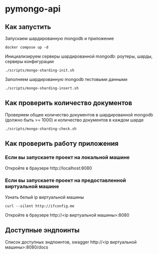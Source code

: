 # pymongo-api

## Как запустить

Запускаем шардированную mongodb и приложение

```shell
docker compose up -d
```

Инициализируем серверы шардированной mongodb: роутеры, шарды, серверы конфигурации

```shell
./scripts/mongo-sharding-init.sh
```

Заполняем шардированную mongodb тестовыми данными

```shell
./scripts/mongo-sharding-insert.sh
```

## Как проверить количество документов

Проверяем общее количество документов в шардированной mongodb (должно быть >= 1000) и количество документов в каждом шарде

```shell
./scripts/mongo-sharding-check.sh
```

## Как проверить работу приложения

### Если вы запускаете проект на локальной машине

Откройте в браузере http://localhost:8080

### Если вы запускаете проект на предоставленной виртуальной машине

Узнать белый ip виртуальной машины

```shell
curl --silent http://ifconfig.me
```

Откройте в браузере http://<ip виртуальной машины>:8080

## Доступные эндпоинты

Список доступных эндпоинтов, swagger http://<ip виртуальной машины>:8080/docs